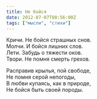 ```yaml
---
title: Не бойся
date: 2012-07-07T08:56:00Z
tags: ["мысли", "стихи"]
---
```


Кричи. Не бойся страшных снов.  
Молчи. И бойся лишних слов.  
Лети. Забудь о тяжести оков.  
Твори. Не помня смерть грехов.

Расправив крылья, пой свободе,  
Не помня серой непогоды,  
В любви купаясь, как в природе,  
Не бойся быть своей породы.  
